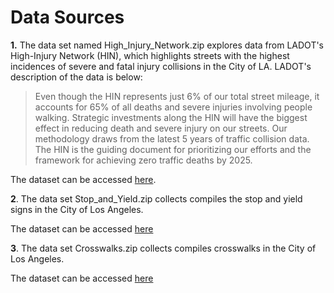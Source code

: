 # Data Sources
**1.** The data set named High_Injury_Network.zip explores data from LADOT's High-Injury Network (HIN), which highlights streets with the highest incidences of severe and fatal injury collisions in the City of LA. LADOT's description of the data is below:

  > Even though the HIN represents just 6% of our total street mileage, it accounts for 65% of all deaths and severe injuries involving people walking. Strategic investments along the HIN will have the biggest effect in reducing death and severe injury on our streets. Our methodology draws from the latest 5 years of traffic collision data. The HIN is the guiding document for prioritizing our efforts and the framework for achieving zero traffic deaths by 2025.

The dataset can be accessed [here](https://geohub.lacity.org/datasets/ladot::high-injury-network-2/explore).

**2**. The data set Stop_and_Yield.zip collects compiles the stop and yield signs in the City of Los Angeles. 

The dataset can be accessed [here](https://geohub.lacity.org/datasets/lahub::stop-and-yield-signs/about)

**3**. The data set Crosswalks.zip collects compiles crosswalks in the City of Los Angeles. 

The dataset can be accessed [here](https://geohub.lacity.org/datasets/lahub::crosswalks/about)

